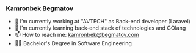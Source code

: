 ### Kamronbek Begmatov

- 🔭 I’m currently working at "AVTECH" as Back-end developer (Laravel)
- 🌱 I’m currently learning back-end stack of technologies and GOlang
- 📫 How to reach me: kamronbek@begmatov.com
- 👨‍🎓 Bachelor's Degree in Software Engineering
